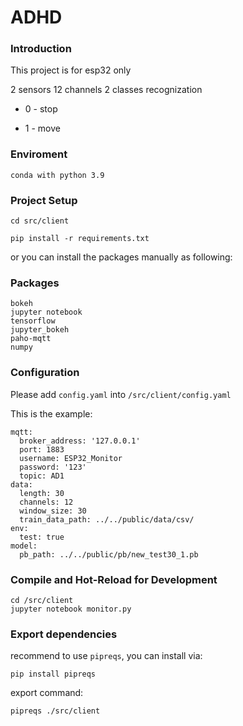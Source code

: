 # ADHD

### Introduction

This project is for esp32 only

2 sensors 12 channels 2 classes recognization

+ 0 - stop

+ 1 - move

### Enviroment

```
conda with python 3.9
```

### Project Setup

```
cd src/client

pip install -r requirements.txt
```

or you can install the packages manually as following:

### Packages

```
bokeh
jupyter notebook
tensorflow
jupyter_bokeh
paho-mqtt
numpy
```

### Configuration

Please add `config.yaml` into `/src/client/config.yaml`

This is the example:

```
mqtt:
  broker_address: '127.0.0.1'
  port: 1883
  username: ESP32_Monitor
  password: '123'
  topic: AD1
data:
  length: 30
  channels: 12
  window_size: 30
  train_data_path: ../../public/data/csv/
env:
  test: true
model:
  pb_path: ../../public/pb/new_test30_1.pb
```

### Compile and Hot-Reload for Development

```
cd /src/client
jupyter notebook monitor.py
```

### Export dependencies

recommend to use `pipreqs`, you can install via:

```
pip install pipreqs
```

export command:

```
pipreqs ./src/client
```


